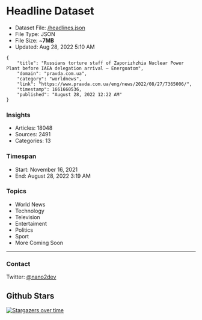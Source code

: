 # Headline Dataset

- Dataset File: [/headlines.json](https://raw.githubusercontent.com/fwd/news/master/headlines.json) 
- File Type: JSON
- File Size: ~**7MB**
- Updated: Aug 28, 2022 5:10 AM

```
{
    "title": "Russians torture staff of Zaporizhzhia Nuclear Power Plant before IAEA delegation arrival – Energoatom",
    "domain": "pravda.com.ua",
    "category": "worldnews",
    "link": "https://www.pravda.com.ua/eng/news/2022/08/27/7365006/",
    "timestamp": 1661660536,
    "published": "August 28, 2022 12:22 AM"
}
```

### Insights

- Articles: 18048
- Sources: 2491
- Categories: 13

### Timespan

- Start: November 16, 2021
- End: August 28, 2022 3:19 AM

### Topics

- World News
- Technology
- Television
- Entertaiment
- Politics
- Sport
- More Coming Soon

---

### Contact 

Twitter: [@nano2dev](https://twitter.com/nano2dev)

## Github Stars

[![Stargazers over time](https://starchart.cc/fwd/news.svg)](https://starchart.cc/fwd/news)
	